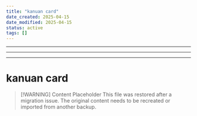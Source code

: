 ```yaml
---
title: "kanuan card"
date_created: 2025-04-15
date_modified: 2025-04-15
status: active
tags: []
---
```


---

---

---

# kanuan card

> [\!WARNING] Content Placeholder
> This file was restored after a migration issue. The original content needs to be recreated or imported from another backup.

